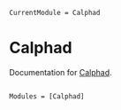 ```@meta
CurrentModule = Calphad
```

# Calphad

Documentation for [Calphad](https://github.com/bocklund/Calphad.jl).

```@index
```

```@autodocs
Modules = [Calphad]
```
